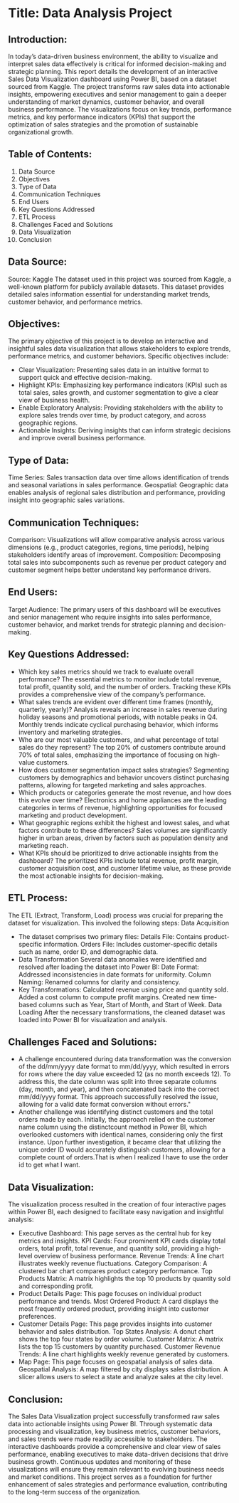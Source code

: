 
# Title: Data Analysis Project
## Introduction:
In today’s data-driven business environment, the ability to visualize and interpret sales data effectively is critical for informed decision-making and strategic planning. This report details the development of an interactive Sales Data Visualization dashboard using Power BI, based on a dataset sourced from Kaggle. The project transforms raw sales data into actionable insights, empowering executives and senior management to gain a deeper understanding of market dynamics, customer behavior, and overall business performance. The visualizations focus on key trends, performance metrics, and key performance indicators (KPIs) that support the optimization of sales strategies and the promotion of sustainable organizational growth.

## Table of Contents:
1. Data Source
2. Objectives
3. Type of Data
4. Communication Techniques
5. End Users
6. Key Questions Addressed
7. ETL Process
8. Challenges Faced and Solutions
9. Data Visualization
10. Conclusion

## Data Source:
Source: Kaggle
The dataset used in this project was sourced from Kaggle, a well-known platform for publicly available datasets. This dataset provides detailed sales information essential for understanding market trends, customer behavior, and performance metrics.

## Objectives:
The primary objective of this project is to develop an interactive and insightful sales data visualization that allows stakeholders to explore trends, performance metrics, and customer behaviors. Specific objectives include:
- Clear Visualization: Presenting sales data in an intuitive format to support quick and effective decision-making.
- Highlight KPIs: Emphasizing key performance indicators (KPIs) such as total sales, sales growth, and customer segmentation to give a clear view of business health.
- Enable Exploratory Analysis: Providing stakeholders with the ability to explore sales trends over time, by product category, and across geographic regions.
- Actionable Insights: Deriving insights that can inform strategic decisions and improve overall business performance.

## Type of Data:
Time Series: Sales transaction data over time allows identification of trends and seasonal variations in sales performance.
Geospatial: Geographic data enables analysis of regional sales distribution and performance, providing insight into geographic sales variations.

## Communication Techniques:
Comparison: Visualizations will allow comparative analysis across various dimensions (e.g., product categories, regions, time periods), helping stakeholders identify areas of improvement.
Composition: Decomposing total sales into subcomponents such as revenue per product category and customer segment helps better understand key performance drivers.

## End Users:
Target Audience: The primary users of this dashboard will be executives and senior management who require insights into sales performance, customer behavior, and market trends for strategic planning and decision-making.

## Key Questions Addressed:
- Which key sales metrics should we track to evaluate overall performance?
The essential metrics to monitor include total revenue, total profit, quantity sold, and the number of orders. Tracking these KPIs provides a comprehensive view of the company’s performance.
- What sales trends are evident over different time frames (monthly, quarterly, yearly)?
Analysis reveals an increase in sales revenue during holiday seasons and promotional periods, with notable peaks in Q4. Monthly trends indicate cyclical purchasing behavior, which informs inventory and marketing strategies.
- Who are our most valuable customers, and what percentage of total sales do they represent?
The top 20% of customers contribute around 70% of total sales, emphasizing the importance of focusing on high-value customers.
- How does customer segmentation impact sales strategies?
Segmenting customers by demographics and behavior uncovers distinct purchasing patterns, allowing for targeted marketing and sales approaches.
- Which products or categories generate the most revenue, and how does this evolve over time?
Electronics and home appliances are the leading categories in terms of revenue, highlighting opportunities for focused marketing and product development.
- What geographic regions exhibit the highest and lowest sales, and what factors contribute to these differences?
Sales volumes are significantly higher in urban areas, driven by factors such as population density and marketing reach.
- What KPIs should be prioritized to drive actionable insights from the dashboard?
The prioritized KPIs include total revenue, profit margin, customer acquisition cost, and customer lifetime value, as these provide the most actionable insights for decision-making.

## ETL Process:
The ETL (Extract, Transform, Load) process was crucial for preparing the dataset for visualization. This involved the following steps:
Data Acquisition
- The dataset comprises two primary files:
Details File: Contains product-specific information.
Orders File: Includes customer-specific details such as name, order ID, and demographic data.
- Data Transformation
Several data anomalies were identified and resolved after loading the dataset into Power BI:
Date Format: Addressed inconsistencies in date formats for uniformity.
Column Naming: Renamed columns for clarity and consistency.
- Key Transformations:
Calculated revenue using price and quantity sold.
Added a cost column to compute profit margins.
Created new time-based columns such as Year, Start of Month, and Start of Week.
Data Loading
After the necessary transformations, the cleaned dataset was loaded into Power BI for visualization and analysis.

## Challenges Faced and Solutions:
- A challenge encountered during data transformation was the conversion of the dd/mm/yyyy date format to mm/dd/yyyy, which resulted in errors for rows where the day value exceeded 12 (as no month exceeds 12). To address this, the date column was split into three separate columns (day, month, and year), and then concatenated back into the correct mm/dd/yyyy format. This approach successfully resolved the issue, allowing for a valid date format conversion without errors."
- Another challenge was identifying distinct customers and the total orders made by each. Initially, the approach relied on the customer name column using the distinctcount method in Power BI, which overlooked customers with identical names, considering only the first instance. Upon further investigation, it became clear that utilizing the unique order ID would accurately distinguish customers, allowing for a complete count of orders.That is when I realized I have to use the order id to get what I want.

## Data Visualization:
The visualization process resulted in the creation of four interactive pages within Power BI, each designed to facilitate easy navigation and insightful analysis:
- Executive Dashboard:
This page serves as the central hub for key metrics and insights.
KPI Cards: Four prominent KPI cards display total orders, total profit, total revenue, and quantity sold, providing a high-level overview of business performance.
Revenue Trends: A line chart illustrates weekly revenue fluctuations.
Category Comparison: A clustered bar chart compares product category performance.
Top Products Matrix: A matrix highlights the top 10 products by quantity sold and corresponding profit.
- Product Details Page:
This page focuses on individual product performance and trends.
Most Ordered Product: A card displays the most frequently ordered product, providing insight into customer preferences.
- Customer Details Page:
This page provides insights into customer behavior and sales distribution.
Top States Analysis: A donut chart shows the top four states by order volume.
Customer Matrix: A matrix lists the top 15 customers by quantity purchased.
Customer Revenue Trends: A line chart highlights weekly revenue generated by customers.
- Map Page:
This page focuses on geospatial analysis of sales data.
Geospatial Analysis: A map filtered by city displays sales distribution. A slicer allows users to select a state and analyze sales at the city level.

## Conclusion:
The Sales Data Visualization project successfully transformed raw sales data into actionable insights using Power BI. Through systematic data processing and visualization, key business metrics, customer behaviors, and sales trends were made readily accessible to stakeholders. The interactive dashboards provide a comprehensive and clear view of sales performance, enabling executives to make data-driven decisions that drive business growth.
Continuous updates and monitoring of these visualizations will ensure they remain relevant to evolving business needs and market conditions. This project serves as a foundation for further enhancement of sales strategies and performance evaluation, contributing to the long-term success of the organization.

